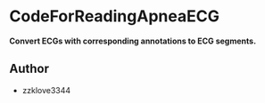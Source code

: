 # CodeForReadingApneaECG
**Convert ECGs with corresponding annotations to ECG segments.**

## Author
* zzklove3344
